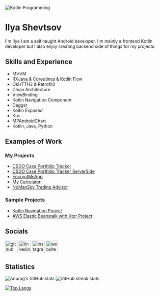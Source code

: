 ![Kotlin Programming](https://arturssmirnovs.github.io/github-profile-readme-generator/images/banner.png)

# Ilya Shevtsov
I'm Ilya I am a self-taught Android developer. I'm mainly a frontend Kotlin developer but I also enjoy creating backend side of things for my projects. 

## Skills and Experience

- MVVM
- RXJava & Coroutines & Kotlin Flow
- OkHTTH3 & Retrofit2
- Clean Architecture
- ViewBinding
- Kotlin Navigation Component 
- Dagger
- Koltin Exposed
- Ktor
- MPAndroidChart
- Kotlin, Java, Python

## Examples of Work
### My Projects
- [CSGO Case Portfolio Tracker](https://github.com/ilya-shevtsov/CSGOCasesWatcherApp)
- [CSGO Case Portfolio Tracker ServerSide](https://github.com/ilya-shevtsov/CSGOCasesWatcherAppServer)
- [EncryptMeApp](https://github.com/ilya-shevtsov/EncryptMeApp)
- [My Calculator](https://github.com/ilya-shevtsov/MyCalculator)
- [NoManSky Trading Advisor](https://github.com/ilya-shevtsov/NoManSkyTradingAdvisor)
### Sample Projects
- [Kotlin Navigation Project](https://github.com/ilya-shevtsov/Kotlin-Navigation-Project)
- [AWS Elastic Beanstalk with Ktor Project](https://github.com/ilya-shevtsov/AWS-Elastic-Beanstalk-Ktor-Sample-Project)

## Socials

[<img src='https://cdn.jsdelivr.net/npm/simple-icons@3.0.1/icons/github.svg' alt='github' height='40'>](https://github.com/ilya-shevtsov)  [<img src='https://cdn.jsdelivr.net/npm/simple-icons@3.0.1/icons/linkedin.svg' alt='linkedin' height='40'>](https://www.linkedin.com/in/ilya-shevtsov-155181201/)  [<img src='https://cdn.jsdelivr.net/npm/simple-icons@3.0.1/icons/instagram.svg' alt='instagram' height='40'>](https://www.instagram.com/princeofroyalnothing/)  [<img src='https://cdn.jsdelivr.net/npm/simple-icons@3.0.1/icons/icloud.svg' alt='website' height='40'>](https://www.ilya-shevtsov.com/blog)  

## Statistics
![Anurag's GitHub stats](https://github-readme-stats.vercel.app/api?username=ilya-shevtsov&count_private=true&show_icons=true)
![GitHub streak stats](https://github-readme-streak-stats.herokuapp.com/?user=ilya-shevtsov)

[![Top Langs](https://github-readme-stats.vercel.app/api/top-langs/?username=ilya-shevtsov&layout=compact)](https://github.com/anuraghazra/github-readme-stats)
